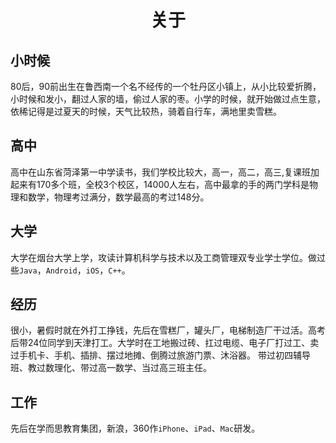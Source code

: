 # <div align=center>关于</div>
## 小时候
80后，90前出生在鲁西南一个名不经传的一个牡丹区小镇上，从小比较爱折腾，小时候和发小，翻过人家的墙，偷过人家的枣。小学的时候，就开始做过点生意，依稀记得是过夏天的时候，天气比较热，骑着自行车，满地里卖雪糕。
## 高中
高中在山东省菏泽第一中学读书，我们学校比较大，高一，高二，高三,复课班加起来有170多个班，全校3个校区，14000人左右，高中最拿的手的两门学科是物理和数学，物理考过满分，数学最高的考过148分。
## 大学
大学在烟台大学上学，攻读计算机科学与技术以及工商管理双专业学士学位。做过些`Java`，`Android`，`iOS`，`C++`。
## 经历
很小，暑假时就在外打工挣钱，先后在雪糕厂，罐头厂，电梯制造厂干过活。高考后带24位同学到天津打工。大学时在工地搬过砖、扛过电缆、电子厂打过工、卖过手机卡、手机、插排、摆过地摊、倒腾过旅游门票、沐浴器。 带过初四辅导班、教过数理化、带过高一数学、当过高三班主任。
## 工作
先后在学而思教育集团，新浪，360作`iPhone`、`iPad`、`Mac`研发。


 
	


